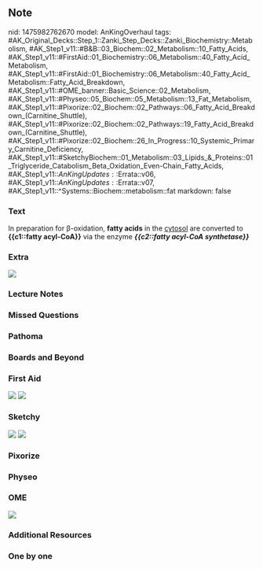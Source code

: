 ## Note
nid: 1475982762670
model: AnKingOverhaul
tags: #AK_Original_Decks::Step_1::Zanki_Step_Decks::Zanki_Biochemistry::Metabolism, #AK_Step1_v11::#B&B::03_Biochem::02_Metabolism::10_Fatty_Acids, #AK_Step1_v11::#FirstAid::01_Biochemistry::06_Metabolism::40_Fatty_Acid_Metabolism, #AK_Step1_v11::#FirstAid::01_Biochemistry::06_Metabolism::40_Fatty_Acid_Metabolism::Fatty_Acid_Breakdown, #AK_Step1_v11::#OME_banner::Basic_Science::02_Metabolism, #AK_Step1_v11::#Physeo::05_Biochem::05_Metabolism::13_Fat_Metabolism, #AK_Step1_v11::#Pixorize::02_Biochem::02_Pathways::06_Fatty_Acid_Breakdown_(Carnitine_Shuttle), #AK_Step1_v11::#Pixorize::02_Biochem::02_Pathways::19_Fatty_Acid_Breakdown_(Carnitine_Shuttle), #AK_Step1_v11::#Pixorize::02_Biochem::26_In_Progress::10_Systemic_Primary_Carnitine_Deficiency, #AK_Step1_v11::#SketchyBiochem::01_Metabolism::03_Lipids_&_Proteins::01_Triglyceride_Catabolism_Beta_Oxidation_Even-Chain_Fatty_Acids, #AK_Step1_v11::$AnKingUpdates::$Errata::v06, #AK_Step1_v11::$AnKingUpdates::$Errata::v07, #AK_Step1_v11::^Systems::Biochem::metabolism::fat
markdown: false

### Text
<div>
  <div>
    <div>
      In preparation for β-oxidation, <b>fatty acids</b> in the
      <u>cytosol</u> are converted to <b>{{c1::fatty acyl-CoA}}</b>
      via the enzyme <i><b>{{c2::fatty acyl-CoA
      synthetase}}</b></i>
    </div>
  </div>
</div>

### Extra
<img src="MCAD%20vs%20Primary%20Carnitine_1606536512076.png" class=
"resizer">

### Lecture Notes


### Missed Questions


### Pathoma


### Boards and Beyond


### First Aid
<img src="tmplhWmdJ.png"> <img src="tmplhWmdJ.png">

### Sketchy
<img src="Screen%20Shot%202021-01-07%20at%2015.21.26.jpg">
<img src="Screen%20Shot%202021-01-07%20at%2015.21.42.jpg">

### Pixorize


### Physeo


### OME
<div class="ome-widget">
  <a href=
  "https://onlinemeded.org/spa/metabolism?ref=anki"><img src=
  "_OME_AnkiFlashcards_Topic_1.png"></a>
</div>

### Additional Resources


### One by one


